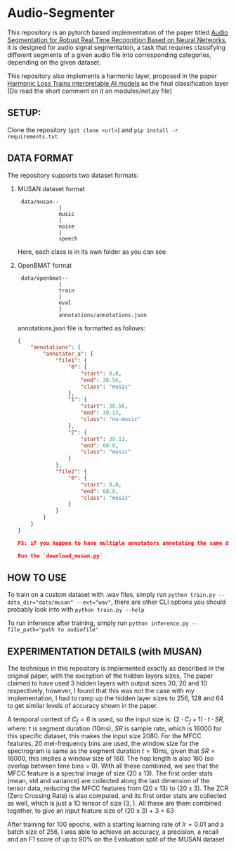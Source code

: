 # Audio-Segmenter

This repository is an pytorch based implementation of the paper titled [Audio Segmentation for Robust Real Time Recognition Based on Neural Networks](https://aclanthology.org/2016.iwslt-1.4/), it is designed for audio signal segmentation, a task that requires classifying different segments of a given audio file into corresponding categories, depending on the given dataset.

This repository also implements a harmonic layer, proposed in the paper [Harmonic Loss Trains interpretable AI models](https://arxiv.org/abs/2502.01628) as the final classification layer (Do read the short comment on it on modules/net.py file)


## SETUP:
Clone the repository (`git clone <url>`) and `pip install -r requirements.txt`


## DATA FORMAT
The repository supports two dataset formats:
1. MUSAN dataset format 
 
        data/musan--
                    |
                    music
                    |
                    noise
                    |
                    speech

    Here, each class is in its own folder as you can see

2. OpenBMAT format

        data/openbmat--
                    |
                    train
                    |
                    eval
                    |
                    annotations/annotations.json
    
    annotations.json file is formatted as follows:
    ```json
    {
        "annotations": {
            "annotator_a": {
                "file1": {
                    "0": {
                        "start": 0.0,
                        "end": 38.56,
                        "class": "music"
                    },
                    "1": {
                        "start": 38.56,
                        "end": 39.13,
                        "class": "no-music"
                    },
                    "2": {
                        "start": 39.13,
                        "end": 60.0,
                        "class": "music"
                    }
                },
                "file2": {
                    "0": {
                        "start": 0.0,
                        "end": 60.0,
                        "class": "music"
                    }
                }
            }
        }
    }

    PS: if you happen to have multiple annotators annotating the same dataset, they can be contained in this single annotations.json file under different annotators (annotator_a, annotator_b, etc)

    Run the `download_musan.py`
    ```

## HOW TO USE
To train on a custom dataset with .wav files, simply run `python train.py --data_dir="data/musan" --ext="wav"`, there are other CLI options you should probably look into with `python train.py --help`

To run inference after training, simply run `python inference.py --file_path="path to audiofile"`


## EXPERIMENTATION DETAILS (with MUSAN)

The technique in this repository is implemented exactly as described in the original paper, with the exception of the hidden layers sizes, The paper claimed to have used 3 hidden layers with output sizes 30, 20 and 10 respectively, however, I found that this was not the case with my implementation, I had to ramp up the hidden layer sizes to 256, 128 and 64 to get similar levels of accuracy shown in the paper.

A temporal context of $C_f=6$ is used, so the input size is: $(2 \cdot C_f + 1) \cdot t \cdot SR$, where: $t$ is segment duration (10ms), $SR$ is sample rate, which is 16000 for this specific dataset, this makes the input size 2080.
For the MFCC features, 20 mel-frequency bins are used, the window size for the spectrogram is same as the segment duration $t=10\text{ms}$, given that $SR=16000$, this implies a window size of 160. The hop length is also 160 (so overlap between time bins = 0). With all these combined, we see that the MFCC feature is a spectral image of size (20 x 13). The first order stats (mean, std and variance) are collected along the last dimension of the tensor data, reducing the MFCC features from (20 x 13) to (20 x 3). The ZCR (Zero Crossing Rate) is also computed, and its first order stats are collected as well, which is just a 1D tensor of size (3, ). All these are them combined together, to give an input feature size of (20 x 3) + 3 = 63

After training for 100 epochs, with a starting learning rate of $lr=0.01$ and a batch size of 256, I was able to achieve an accuracy, a precision, a recall and an F1 score of up to 90% on the Evaluation split of the MUSAN dataset



